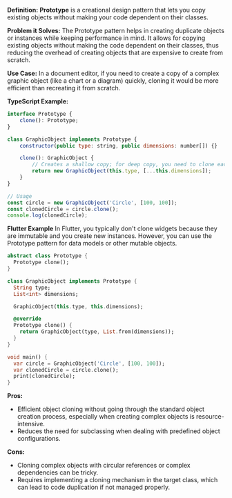 **Definition:** **Prototype** is a creational design pattern that lets you copy existing objects without making your code dependent on their classes.

**Problem it Solves:** The Prototype pattern helps in creating duplicate objects or instances while keeping performance in mind. It allows for copying existing objects without making the code dependent on their classes, thus reducing the overhead of creating objects that are expensive to create from scratch.

**Use Case:** In a document editor, if you need to create a copy of a complex graphic object (like a chart or a diagram) quickly, cloning it would be more efficient than recreating it from scratch.

**TypeScript Example:**
```javascript
interface Prototype {
    clone(): Prototype;
}

class GraphicObject implements Prototype {
    constructor(public type: string, public dimensions: number[]) {}

    clone(): GraphicObject {
        // Creates a shallow copy; for deep copy, you need to clone each property individually
        return new GraphicObject(this.type, [...this.dimensions]);
    }
}

// Usage
const circle = new GraphicObject('Circle', [100, 100]);
const clonedCircle = circle.clone();
console.log(clonedCircle);

```

**Flutter Example**
In Flutter, you typically don't clone widgets because they are immutable and you create new instances. However, you can use the Prototype pattern for data models or other mutable objects.
```dart
abstract class Prototype {
  Prototype clone();
}

class GraphicObject implements Prototype {
  String type;
  List<int> dimensions;

  GraphicObject(this.type, this.dimensions);

  @override
  Prototype clone() {
    return GraphicObject(type, List.from(dimensions));
  }
}

void main() {
  var circle = GraphicObject('Circle', [100, 100]);
  var clonedCircle = circle.clone();
  print(clonedCircle);
}

```

**Pros:**
- Efficient object cloning without going through the standard object creation process, especially when creating complex objects is resource-intensive.
- Reduces the need for subclassing when dealing with predefined object configurations.

**Cons:**
- Cloning complex objects with circular references or complex dependencies can be tricky.
- Requires implementing a cloning mechanism in the target class, which can lead to code duplication if not managed properly.